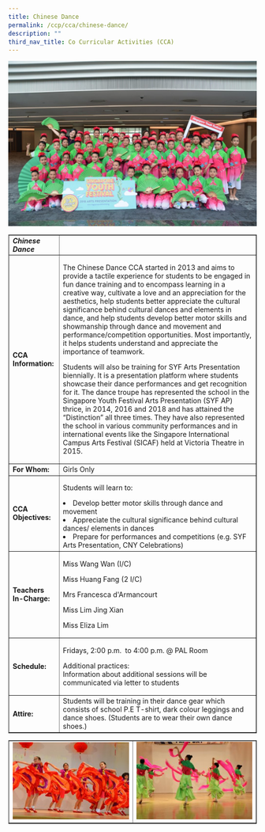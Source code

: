 ```yaml
---
title: Chinese Dance
permalink: /ccp/cca/chinese-dance/
description: ""
third_nav_title: Co Curricular Activities (CCA)
---
```

<img src="/images/cd.jpg">
<table class="table table-responsive table-bordered" border="1" cellpadding="10">
<tbody>
<tr>
<td><em><strong>Chinese Dance</strong></em></td>
<td>&nbsp;</td>
</tr>
<tr>
<td><strong>CCA Information:</strong></td>
<td>
<p>The Chinese Dance CCA started in 2013 and aims to provide a tactile experience for students to be engaged in fun dance training and to encompass learning in a creative way, cultivate a love and an appreciation for the aesthetics, help students better appreciate the cultural significance behind cultural dances and elements in dance, and help students develop better motor skills and showmanship through dance and movement and performance/competition opportunities. Most importantly, it helps students understand and appreciate the importance of teamwork.</p>
<p>Students will also be training for SYF Arts Presentation biennially. It is a presentation platform where students showcase their dance performances and get recognition for it. The dance troupe has represented the school in the Singapore Youth Festival Arts Presentation (SYF AP) thrice, in 2014, 2016 and 2018 and has attained the “Distinction” all three times. They have also represented the school in various community performances and in international events like the Singapore International Campus Arts Festival (SICAF) held at Victoria Theatre in 2015.</p>
</td>
</tr>
<tr>
<td><strong>For Whom:</strong></td>
<td>Girls Only</td>
</tr>
<tr>
<td><strong>CCA Objectives:</strong></td>
<td>
<p>Students will learn to:</p>
<li>Develop better motor skills through dance and movement</li>
<li>Appreciate the cultural significance behind cultural dances/ elements in dances</li>
<li>Prepare for performances and competitions (e.g. SYF Arts Presentation, CNY Celebrations)</li>

</td>
</tr>
<tr>
<td><strong>Teachers In-Charge:</strong></td>
<td>
<p>Miss Wang Wan (I/C)</p>
<p>Miss Huang Fang (2 I/C)</p>
<p>Mrs Francesca d'Armancourt</p>
<p>Miss Lim Jing Xian</p>
<p>Miss Eliza Lim</p>
</td>
</tr>
<tr>
<td><strong>Schedule:</strong></td>
<td>
<p>Fridays, 2:00 p.m.&nbsp; to 4:00 p.m. @ PAL Room</p>
<p>Additional practices:<br>Information about additional sessions will be communicated via letter to students</p>
</td>
</tr>
<tr>
<td><strong>Attire:</strong></td>
<td>Students will be training in their dance gear which consists of school P.E T-shirt, dark colour leggings and dance shoes. (Students are to wear their own dance shoes.)</td>
</tr>
</tbody>
</table>
<table style="border-collapse: collapse; width: 100%;" border="1">
<tbody>
<tr>
<td style="width: 50%;"><img src="/images/cd1.jpg"></td>
<td style="width: 50%;"><img src="/images/cd2.jpg"></td>
</tr>
</tbody>
</table>